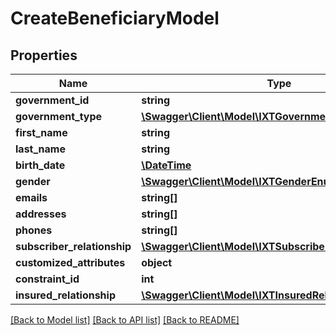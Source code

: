 # CreateBeneficiaryModel

## Properties
Name | Type | Description | Notes
------------ | ------------- | ------------- | -------------
**government_id** | **string** |  | [optional] 
**government_type** | [**\Swagger\Client\Model\IXTGovernmentIdTypeEnum**](IXTGovernmentIdTypeEnum.md) |  | [optional] 
**first_name** | **string** |  | [optional] 
**last_name** | **string** |  | [optional] 
**birth_date** | [**\DateTime**](\DateTime.md) |  | [optional] 
**gender** | [**\Swagger\Client\Model\IXTGenderEnum**](IXTGenderEnum.md) |  | [optional] 
**emails** | **string[]** |  | [optional] 
**addresses** | **string[]** |  | [optional] 
**phones** | **string[]** |  | [optional] 
**subscriber_relationship** | [**\Swagger\Client\Model\IXTSubscriberRelationshipEnum**](IXTSubscriberRelationshipEnum.md) |  | [optional] 
**customized_attributes** | **object** |  | [optional] 
**constraint_id** | **int** |  | [optional] 
**insured_relationship** | [**\Swagger\Client\Model\IXTInsuredRelationshipEnum**](IXTInsuredRelationshipEnum.md) |  | [optional] 

[[Back to Model list]](../../README.md#documentation-for-models) [[Back to API list]](../../README.md#documentation-for-api-endpoints) [[Back to README]](../../README.md)

